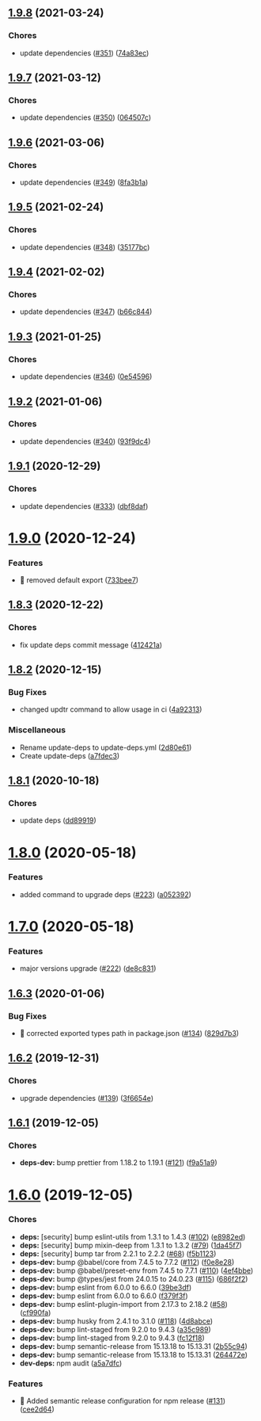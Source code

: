 ## [1.9.8](https://github.com/rjchow/nod/compare/v1.9.7...v1.9.8) (2021-03-24)


### Chores

* update dependencies ([#351](https://github.com/rjchow/nod/issues/351)) ([74a83ec](https://github.com/rjchow/nod/commit/74a83eccc906bd8c752effc7af1119c410853cd4))

## [1.9.7](https://github.com/rjchow/nod/compare/v1.9.6...v1.9.7) (2021-03-12)


### Chores

* update dependencies ([#350](https://github.com/rjchow/nod/issues/350)) ([064507c](https://github.com/rjchow/nod/commit/064507c45d23460bc47aae188f742108f2c9ac0d))

## [1.9.6](https://github.com/rjchow/nod/compare/v1.9.5...v1.9.6) (2021-03-06)


### Chores

* update dependencies ([#349](https://github.com/rjchow/nod/issues/349)) ([8fa3b1a](https://github.com/rjchow/nod/commit/8fa3b1adaa9ed20e3b77f0653b35c2415b278bf7))

## [1.9.5](https://github.com/rjchow/nod/compare/v1.9.4...v1.9.5) (2021-02-24)


### Chores

* update dependencies ([#348](https://github.com/rjchow/nod/issues/348)) ([35177bc](https://github.com/rjchow/nod/commit/35177bc9e6977af6bc6c07052148e8a040d0d496))

## [1.9.4](https://github.com/rjchow/nod/compare/v1.9.3...v1.9.4) (2021-02-02)


### Chores

* update dependencies ([#347](https://github.com/rjchow/nod/issues/347)) ([b66c844](https://github.com/rjchow/nod/commit/b66c844903661bd4e60eac43d55805e50b8f09ed))

## [1.9.3](https://github.com/rjchow/nod/compare/v1.9.2...v1.9.3) (2021-01-25)


### Chores

* update dependencies ([#346](https://github.com/rjchow/nod/issues/346)) ([0e54596](https://github.com/rjchow/nod/commit/0e54596741a9c41e0320dc6f52aaaa1a9f64ed64))

## [1.9.2](https://github.com/rjchow/nod/compare/v1.9.1...v1.9.2) (2021-01-06)


### Chores

* update dependencies ([#340](https://github.com/rjchow/nod/issues/340)) ([93f9dc4](https://github.com/rjchow/nod/commit/93f9dc47ec377f5b197348073c7d56a8fb5684f1))

## [1.9.1](https://github.com/rjchow/nod/compare/v1.9.0...v1.9.1) (2020-12-29)


### Chores

* update dependencies ([#333](https://github.com/rjchow/nod/issues/333)) ([dbf8daf](https://github.com/rjchow/nod/commit/dbf8daf553d5ec6d68d1ce06bbd05d5c4a3e2b8a))

# [1.9.0](https://github.com/rjchow/nod/compare/v1.8.3...v1.9.0) (2020-12-24)


### Features

* 🎸 removed default export ([733bee7](https://github.com/rjchow/nod/commit/733bee790e339154e1d2dde34cd952934d7e8800))

## [1.8.3](https://github.com/rjchow/nod/compare/v1.8.2...v1.8.3) (2020-12-22)


### Chores

* fix update deps commit message ([412421a](https://github.com/rjchow/nod/commit/412421a8902c8c4672a7264d0abbad01763b4976))

## [1.8.2](https://github.com/rjchow/nod/compare/v1.8.1...v1.8.2) (2020-12-15)


### Bug Fixes

* changed updtr command to allow usage in ci ([4a92313](https://github.com/rjchow/nod/commit/4a9231377151055767c32179b57b9bd8aa52fc06))


### Miscellaneous

* Rename update-deps to update-deps.yml ([2d80e61](https://github.com/rjchow/nod/commit/2d80e61881aac084be065cba057854a5599156e8))
* Create update-deps ([a7fdec3](https://github.com/rjchow/nod/commit/a7fdec34dd6a3f9ea09cb59a3ba9695291527deb))

## [1.8.1](https://github.com/rjchow/nod/compare/v1.8.0...v1.8.1) (2020-10-18)


### Chores

* update deps ([dd89919](https://github.com/rjchow/nod/commit/dd89919525e56f5eb605c8700c10e0e3f787e830))

# [1.8.0](https://github.com/rjchow/nod/compare/v1.7.0...v1.8.0) (2020-05-18)


### Features

* added command to upgrade deps ([#223](https://github.com/rjchow/nod/issues/223)) ([a052392](https://github.com/rjchow/nod/commit/a0523927832b8d34c5b9ae77adabe3a445aec0e7))

# [1.7.0](https://github.com/rjchow/nod/compare/v1.6.3...v1.7.0) (2020-05-18)


### Features

* major versions upgrade ([#222](https://github.com/rjchow/nod/issues/222)) ([de8c831](https://github.com/rjchow/nod/commit/de8c831e599488c64bede2d3c709f1b04c3a4aba))

## [1.6.3](https://github.com/rjchow/nod/compare/v1.6.2...v1.6.3) (2020-01-06)


### Bug Fixes

* 🐛 corrected exported types path in package.json ([#134](https://github.com/rjchow/nod/issues/134)) ([829d7b3](https://github.com/rjchow/nod/commit/829d7b3abf3ccf8f9b37f7c11dbf38ee807a66d3))

## [1.6.2](https://github.com/rjchow/nod/compare/v1.6.1...v1.6.2) (2019-12-31)


### Chores

* upgrade dependencies ([#139](https://github.com/rjchow/nod/issues/139)) ([3f6654e](https://github.com/rjchow/nod/commit/3f6654e66aa71f9e69578f683fb47bf0c279fcda))

## [1.6.1](https://github.com/rjchow/nod/compare/v1.6.0...v1.6.1) (2019-12-05)


### Chores

* **deps-dev:** bump prettier from 1.18.2 to 1.19.1 ([#121](https://github.com/rjchow/nod/issues/121)) ([f9a51a9](https://github.com/rjchow/nod/commit/f9a51a93139dbb61152b3568550443279967e7a3))

# [1.6.0](https://github.com/rjchow/nod/compare/v1.5.0...v1.6.0) (2019-12-05)


### Chores

* **deps:** [security] bump eslint-utils from 1.3.1 to 1.4.3 ([#102](https://github.com/rjchow/nod/issues/102)) ([e8982ed](https://github.com/rjchow/nod/commit/e8982edb1ec0c3cb2e5a971bd033737a637b31e9))
* **deps:** [security] bump mixin-deep from 1.3.1 to 1.3.2 ([#79](https://github.com/rjchow/nod/issues/79)) ([1da45f7](https://github.com/rjchow/nod/commit/1da45f74ba2de4d425a5a57c97f83c41cac6bb30))
* **deps:** [security] bump tar from 2.2.1 to 2.2.2 ([#68](https://github.com/rjchow/nod/issues/68)) ([f5b1123](https://github.com/rjchow/nod/commit/f5b1123031eea56e31ca5d1b082c7515906488b3))
* **deps-dev:** bump @babel/core from 7.4.5 to 7.7.2 ([#112](https://github.com/rjchow/nod/issues/112)) ([f0e8e28](https://github.com/rjchow/nod/commit/f0e8e28c34430de2f52771e2e25c2cfe5a1b7d9b))
* **deps-dev:** bump @babel/preset-env from 7.4.5 to 7.7.1 ([#110](https://github.com/rjchow/nod/issues/110)) ([4ef4bbe](https://github.com/rjchow/nod/commit/4ef4bbe622f2062fb2480f4cd83863e676e89e51))
* **deps-dev:** bump @types/jest from 24.0.15 to 24.0.23 ([#115](https://github.com/rjchow/nod/issues/115)) ([686f2f2](https://github.com/rjchow/nod/commit/686f2f29d521ff27ab9e9cee12e982433bacf50b))
* **deps-dev:** bump eslint from 6.0.0 to 6.6.0 ([39be3df](https://github.com/rjchow/nod/commit/39be3dff033552907838cbd2a658ae1dcc0ef68e))
* **deps-dev:** bump eslint from 6.0.0 to 6.6.0 ([f379f3f](https://github.com/rjchow/nod/commit/f379f3f9553e2a4024641be5746d30b2653f5092))
* **deps-dev:** bump eslint-plugin-import from 2.17.3 to 2.18.2 ([#58](https://github.com/rjchow/nod/issues/58)) ([cf990fa](https://github.com/rjchow/nod/commit/cf990fa505d98c19765165487f5df3da40f2275c))
* **deps-dev:** bump husky from 2.4.1 to 3.1.0 ([#118](https://github.com/rjchow/nod/issues/118)) ([4d8abce](https://github.com/rjchow/nod/commit/4d8abce43d646c7b41740699fa7a597d02c15d30))
* **deps-dev:** bump lint-staged from 9.2.0 to 9.4.3 ([a35c989](https://github.com/rjchow/nod/commit/a35c98935577da520d96bdef20f98bb740c1fff0))
* **deps-dev:** bump lint-staged from 9.2.0 to 9.4.3 ([fc12f18](https://github.com/rjchow/nod/commit/fc12f189a3a7d01de90de80c2d0c609aa6274c1d))
* **deps-dev:** bump semantic-release from 15.13.18 to 15.13.31 ([2b55c94](https://github.com/rjchow/nod/commit/2b55c9474e19f7ea23df95a21f185429371c435b))
* **deps-dev:** bump semantic-release from 15.13.18 to 15.13.31 ([264472e](https://github.com/rjchow/nod/commit/264472e74d7ed5ac76cc82e5485ed796cddb0f99))
* **dev-deps:** npm audit ([a5a7dfc](https://github.com/rjchow/nod/commit/a5a7dfcd3d825bb9c110c26e31391777a14a74b1))


### Features

* 🎸 Added semantic release configuration for npm release ([#131](https://github.com/rjchow/nod/issues/131)) ([cee2d64](https://github.com/rjchow/nod/commit/cee2d645cabff1f1b6ba50635e8fc2e993dd5ef8))
